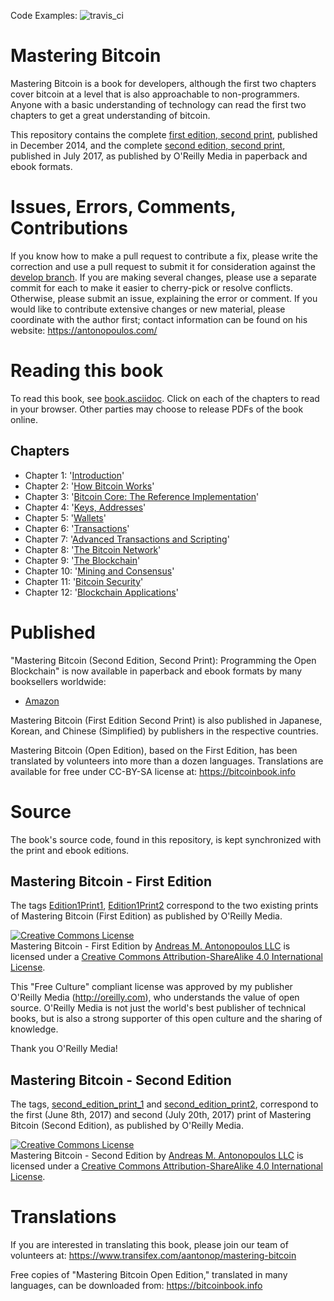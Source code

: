 Code Examples: ![travis_ci](https://travis-ci.org/bitcoinbook/bitcoinbook.svg?branch=develop)

# Mastering Bitcoin

Mastering Bitcoin is a book for developers, although the first two chapters cover bitcoin at a level that is also approachable to non-programmers. Anyone with a basic understanding of technology can read the first two chapters to get a great understanding of bitcoin.

This repository contains the complete [first edition, second print](https://github.com/yasharrashedi/bitcoinbook/releases/tag/Edition1Print2), published in December 2014, and the complete [second edition, second print](https://github.com/yasharrashedi/bitcoinbook/releases/tag/second_edition_print2), published in July 2017, as published by O'Reilly Media in paperback and ebook formats.

# Issues, Errors, Comments, Contributions

If you know how to make a pull request to contribute a fix, please write the correction and use a pull request to submit it for consideration against the [develop branch](https://github.com/yasharrashedi/bitcoinbook/tree/develop). If you are making several changes, please use a separate commit for each to make it easier to cherry-pick or resolve conflicts. Otherwise, please submit an issue, explaining the error or comment. If you would like to contribute extensive changes or new material, please coordinate with the author first; contact information can be found on his website: https://antonopoulos.com/

# Reading this book

To read this book, see [book.asciidoc](https://github.com/yasharrashedi/bitcoinbook/blob/develop/book.asciidoc). Click on each of the chapters to read in your browser. Other parties may choose to release PDFs of the book online.

## Chapters

+ Chapter 1: '[Introduction](https://github.com/yasharrashedi/bitcoinbook/blob/develop/ch01.asciidoc)'
+ Chapter 2: '[How Bitcoin Works](https://github.com/yasharrashedi/bitcoinbook/blob/develop/ch02.asciidoc)'
+ Chapter 3: '[Bitcoin Core: The Reference Implementation](https://github.com/yasharrashedi/bitcoinbook/blob/develop/ch03.asciidoc)'
+ Chapter 4: '[Keys, Addresses](https://github.com/yasharrashedi/bitcoinbook/blob/develop/ch04.asciidoc)'
+ Chapter 5: '[Wallets](https://github.com/yasharrashedi/bitcoinbook/blob/develop/ch05.asciidoc)'
+ Chapter 6: '[Transactions](https://github.com/yasharrashedi/bitcoinbook/blob/develop/ch06.asciidoc)'
+ Chapter 7: '[Advanced Transactions and Scripting](https://github.com/yasharrashedi/bitcoinbook/blob/develop/ch07.asciidoc)'
+ Chapter 8: '[The Bitcoin Network](https://github.com/yasharrashedi/bitcoinbook/blob/develop/ch08.asciidoc)'
+ Chapter 9: '[The Blockchain](https://github.com/yasharrashedi/bitcoinbook/blob/develop/ch09.asciidoc)'
+ Chapter 10: '[Mining and Consensus](https://github.com/yasharrashedi/bitcoinbook/blob/develop/ch10.asciidoc)'
+ Chapter 11: '[Bitcoin Security](https://github.com/yasharrashedi/bitcoinbook/blob/develop/ch11.asciidoc)'
+ Chapter 12: '[Blockchain Applications](https://github.com/yasharrashedi/bitcoinbook/blob/develop/ch12.asciidoc)'

# Published

"Mastering Bitcoin (Second Edition, Second Print): Programming the Open Blockchain" is now available in paperback and ebook formats by many booksellers worldwide:

* [Amazon](https://www.amazon.com/Mastering-Bitcoin-Programming-Open-Blockchain/dp/1491954388)

Mastering Bitcoin (First Edition Second Print) is also published in Japanese, Korean, and Chinese (Simplified) by publishers in the respective countries.

Mastering Bitcoin (Open Edition), based on the First Edition, has been translated by volunteers into more than a dozen languages. Translations are available for free under CC-BY-SA license at: https://bitcoinbook.info

# Source

The book's source code, found in this repository, is kept synchronized with the print and ebook editions.

## Mastering Bitcoin - First Edition

The tags [Edition1Print1](https://github.com/yasharrashedi/bitcoinbook/releases/tag/Edition1Print1), [Edition1Print2](https://github.com/yasharrashedi/bitcoinbook/releases/tag/Edition1Print2) correspond to the two existing prints of Mastering Bitcoin (First Edition) as published by O'Reilly Media.

<a rel="license" href="http://creativecommons.org/licenses/by-sa/4.0/"><img alt="Creative Commons License" style="border-width:0" src="https://i.creativecommons.org/l/by-sa/4.0/88x31.png" /></a><br /><span xmlns:dct="http://purl.org/dc/terms/" href="http://purl.org/dc/dcmitype/Text" property="dct:title" rel="dct:type">Mastering Bitcoin - First Edition</span> by <a xmlns:cc="http://creativecommons.org/ns#" href="https://antonopoulos.com/" property="cc:attributionName" rel="cc:attributionURL">Andreas M. Antonopoulos LLC</a> is licensed under a <a rel="license" href="http://creativecommons.org/licenses/by-sa/4.0/">Creative Commons Attribution-ShareAlike 4.0 International License</a>.

This "Free Culture" compliant license was approved by my publisher O'Reilly Media (http://oreilly.com), who understands the value of open source. O'Reilly Media is not just the world's best publisher of technical books, but is also a strong supporter of this open culture and the sharing of knowledge.

Thank you O'Reilly Media!

## Mastering Bitcoin - Second Edition

The tags, [second_edition_print_1](https://github.com/yasharrashedi/bitcoinbook/releases/tag/second_edition_print_1) and  [second_edition_print2](https://github.com/yasharrashedi/bitcoinbook/releases/tag/second_edition_print2), correspond to the first (June 8th, 2017) and second (July 20th, 2017) print of Mastering Bitcoin (Second Edition), as published by O'Reilly Media.

<a rel="license" href="http://creativecommons.org/licenses/by-sa/4.0/"><img alt="Creative Commons License" style="border-width:0" src="https://i.creativecommons.org/l/by-sa/4.0/88x31.png" /></a><br /><span xmlns:dct="http://purl.org/dc/terms/" href="http://purl.org/dc/dcmitype/Text" property="dct:title" rel="dct:type">Mastering Bitcoin - Second Edition</span> by <a xmlns:cc="http://creativecommons.org/ns#" href="https://antonopoulos.com/" property="cc:attributionName" rel="cc:attributionURL">Andreas M. Antonopoulos LLC</a> is licensed under a <a rel="license" href="http://creativecommons.org/licenses/by-sa/4.0/">Creative Commons Attribution-ShareAlike 4.0 International License</a>.

# Translations

If you are interested in translating this book, please join our team of volunteers at: https://www.transifex.com/aantonop/mastering-bitcoin

Free copies of "Mastering Bitcoin Open Edition," translated in many languages, can be downloaded from: https://bitcoinbook.info
